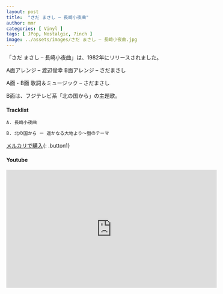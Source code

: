 ```yaml
---
layout: post
title:  "さだ まさし – 長崎小夜曲"
author: mmr
categories: [ Vinyl ]
tags: [ JPop, Nostalgic, 7inch ]
image: ../assets/images/さだ まさし – 長崎小夜曲.jpg
---
```


「さだ まさし – 長崎小夜曲」は、1982年にリリースされました。

A面アレンジ – 渡辺俊幸 B面アレンジ – さだまさし

A面・B面 歌詞＆ミュージック – さだまさし

B面は、フジテレビ系「北の国から」の主題歌。

#### Tracklist
```md
A. 長崎小夜曲 

B. 北の国から ー 遥かなる大地より〜蛍のテーマ
```

[メルカリで購入](https://jp.mercari.com/item/m45483880939?afid=6142608987){: .button1}

#### Youtube
<iframe width="560" height="315" src="https://www.youtube.com/embed/ePgB1KwuYew?si=DOnQvl8u2e_t_Adp" title="YouTube video player" frameborder="0" allow="accelerometer; autoplay; clipboard-write; encrypted-media; gyroscope; picture-in-picture; web-share" referrerpolicy="strict-origin-when-cross-origin" allowfullscreen></iframe>